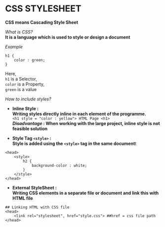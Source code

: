 # CSS STYLESHEET

**CSS means Cascading Style Sheet**<br>

*What is CSS?*<br>
**It is a language which is used to style or design a document**

*Example*<br>
```
h1 {
    color : green;
}
```
Here, <br> 
`h1` is a Selector,<br>
`color` is a Property,<br>
`green` is a value

*How to include styles?*<br>
- **Inline Style :**<br>
**Writing styles directly inline in each element of the programme.**<br>
```<h1 style = "color : yellow"> HTML Page <h1>``` <br>
***Disadvantage* : When working with the large project, inline style is not feasible solution** 

- **Style Tag `<style>` :** <br>
**Style is added using the `<style>` tag in the same document**t
```
<head>
    <style>
        h2 {
            background-color : white;
        }
    </style>
</head>
```
- **External StyleSheet :**<br>
**Writing CSS elements in a separate file or document and link this with HTML file**<br>
``` 
## Linking HTML with CSS file
<head>
    <link rel="stylesheet", href="style.css"> ##href = css file path
</head>
